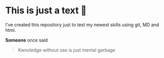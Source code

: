# This is just a text :clap:

I've created this repository just to test my newest skills using git, MD and html.

**Someone** once said 
>Kwnoledge without use
>is just mental garbage

